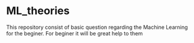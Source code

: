 # ML_theories
This repository consist of basic question regarding the Machine Learning for the beginer.
For beginer it will be great help to them

